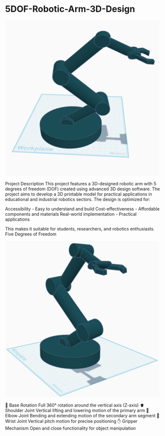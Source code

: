 # 5DOF-Robotic-Arm-3D-Design


<div align="center">
  <img src="robotic-arm-1.png" alt="5DOF Robotic Arm Design" width="500"/>
</div>



Project Description
This project features a 3D-designed robotic arm with 5 degrees of freedom (DOF) created using advanced 3D design software.
The project aims to develop a 3D printable model for practical applications in educational and industrial robotics sectors.
The design is optimized for:

Accessibility - Easy to understand and build
Cost-effectiveness - Affordable components and materials
Real-world implementation - Practical applications

This makes it suitable for students, researchers, and robotics enthusiasts.
Five Degrees of Freedom
<div align="center">
  <img src="robotic-arm-2.png" alt="5DOF Robotic Arm Design" width="500"/>
</div>

🔄 Base Rotation
Full 360° rotation around the vertical axis (Z-axis)
⬆️ Shoulder Joint
Vertical lifting and lowering motion of the primary arm
💪 Elbow Joint
Bending and extending motion of the secondary arm segment
🤲 Wrist Joint
Vertical pitch motion for precise positioning
✋ Gripper Mechanism
Open and close functionality for object manipulation
